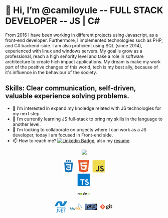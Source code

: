 
# 👋 Hi, I’m @camiloyule -- FULL STACK DEVELOPER -- JS | C# 

From 2016 I have been working in different projects using Javascript, as a front-end developer. Furthermore, I implemented technologies such as PHP, and C#
backend-side. I am also proficient using SQL (since 2014), experienced with linux and windows servers. My goal is grow as a professional, reach a high señority level 
and take a role in software architecture to create hich impact applications. My dream is make my work part of the positive changes of this world, tech is my best ally, because of 
it's influence in the behaviour of the society. 

## Skills: Clear communication, self-driven, valuable experience solving problems.


- 👀 I’m interested in expand my knoledge related with JS technologies for my next step.
- 🌱 I’m currently learning JS full-stack to bring my skills in the language to another level.
- 💞️ I’m looking to collaborate on projects where I can work as a JS developer, today I am focused in Front-end side.
- 📫 How to reach me? [![Linkedin Badge](https://img.shields.io/badge/-camiloyule-blue?style=flat&logo=Linkedin&logoColor=white)](https://www.linkedin.com/in/camilo-yule-developer), also my
   [resume](https://github.com/camiloyule/camiloyule/blob/ead8b81809f817f8ef8fc0835594ce2c9816bc0f/CamiloYuleCV.pdf).

<div align="center">
  <img src="https://media.giphy.com/media/YuKbGGIYMXemhnub3q/giphy.gif" width="200"/>
</div>

<div align="center" >
  
  <img src="https://github.com/devicons/devicon/blob/master/icons/css3/css3-plain-wordmark.svg"  title="CSS3" alt="CSS" width="40" height="40"/>&nbsp;
  <img src="https://github.com/devicons/devicon/blob/master/icons/html5/html5-original.svg" title="HTML5" alt="HTML" width="40" height="40"/>&nbsp;
  <img src="https://github.com/devicons/devicon/blob/master/icons/javascript/javascript-original.svg" title="JavaScript" alt="JavaScript" width="40" height="40"/>&nbsp;  
  <img src="https://github.com/devicons/devicon/blob/1119b9f84c0290e0f0b38982099a2bd027a48bf1/icons/typescript/typescript-plain.svg" title="JavaScript" alt="JavaScript" width="40" height="40"/>&nbsp;    
  <img src="https://github.com/devicons/devicon/blob/master/icons/nodejs/nodejs-original-wordmark.svg" title="NodeJS" alt="NodeJS" width="40" height="40"/>&nbsp;  
    <img src="https://github.com/devicons/devicon/blob/1119b9f84c0290e0f0b38982099a2bd027a48bf1/icons/dot-net/dot-net-plain-wordmark.svg" title="NodeJS" alt="dotnet" width="40" height="40"/>&nbsp;
    <img src="https://github.com/devicons/devicon/blob/master/icons/mysql/mysql-original-wordmark.svg" title="MySQL"  alt="MySQL" width="40" height="40"/>&nbsp;
    <img src="https://github.com/devicons/devicon/blob/1119b9f84c0290e0f0b38982099a2bd027a48bf1/icons/php/php-original.svg" title="NodeJS" alt="php" width="40" height="40"/>&nbsp;
    <img src="https://github.com/devicons/devicon/blob/master/icons/git/git-original-wordmark.svg" title="Git" alt="Git" width="40" height="40"/>&nbsp;  
  
</div>
<!---
camiloyule/camiloyule is a ✨ special ✨ repository because its `README.md` (this file) appears on your GitHub profile.
You can click the Preview link to take a look at your changes.
--->
